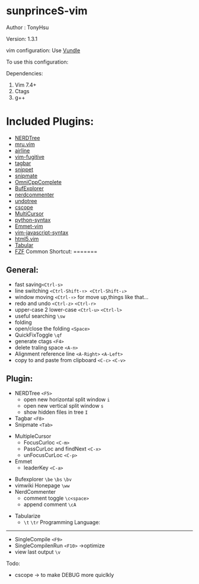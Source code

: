 sunprinceS-vim
========
Author : TonyHsu

Version: 1.3.1

vim configuration:
Use [Vundle](https://github.com/gmarik/Vundle.vim)

To use this configuration:

Dependencies:

1. Vim 7.4+
2. Ctags
3. g++

Included Plugins:
======
* [NERDTree](https://github.com/scrooloose/nerdtree)
* [mru.vim](https://github.com/vim-scripts/mru.vim)
* [airline](https://github.com/bling/vim-airline)
* [vim-fugitive](https://github.com/tpope/vim-fugitive)
* [tagbar](https://github.com/majutsushi/tagbar)
* [snippet](https://github.com/honza/vim-snippets)
* [snipmate](https://github.com/garbas/vim-snipmate)
* [OmniCppComplete](https://github.com/vim-scripts/OmniCppComplete)
* [BufExplorer](https://github.com/jlanzarotta/bufexplorer)
* [nerdcommenter](https://github.com/scrooloose/nerdcommenter)
* [undotree](https://github.com/mbbill/undotree)
* [cscope](https://github.com/vim-scripts/cscope.vim)
* [MultiCursor](https://github.com/terryma/vim-multiple-cursors)
* [python-syntax](https://github.com/hdima/python-syntax)
* [Emmet-vim](https://github.com/mattn/emmet-vim)
* [vim-javascript-syntax](https://github.com/jelera/vim-javascript-syntax)
* [html5.vim](https://github.com/othree/html5.vim)
* [Tabular](https://github.com/godlygeek/tabular)
* [FZF](https://github.com/junegunn/fzf)
Common Shortcut:
=======

General:
-----
+ fast saving`<Ctrl-s>`
+ line switching `<Ctrl-Shift-↑> <Ctrl-Shift-↓>` 
+ window moving `<Ctrl-↑>` for move up,things like that...
+ redo and undo `<Ctrl-z>` `<Ctrl-r>`
+ upper-case 2 lower-case `<Ctrl-u>` `<Ctrl-l>`
+ useful searching `\sw`
+ folding 
+ open/close the folding `<Space>`
+ QuickFixToggle `\qf`
+ generate ctags `<F4>`
+ delete traling space `<A-n>`
+ Alignment reference line `<A-Right>` `<A-Left>`
+ copy to and paste from clipboard `<C-c>`  `<C-v>`

Plugin:
------
+ NERDTree `<F5>`
	+ open new horizontal split window `i`
	+ open new vertical split window `s`
	+ show hidden files in tree `I`
+ Tagbar `<F8>`
+ Snipmate `<Tab>` 
* MultipleCursor
    + FocusCurloc `<C-m>`
    + PassCurLoc and findNext  `<C-x>`
    + unFocusCurLoc `<C-p>`
* Emmet
    + leaderKey `<C-a>`
+ Bufexplorer `\be` `\bs` `\bv`
+ vimwiki Honepage `\ww`
+ NerdCommenter
	+ comment toggle `\c<space>`
	+ append comment `\cA`
* Tabularize
	+ `\t` `\tr`
Programming Language:
-------
+ SingleCompile `<F9>`
+ SingleCompilenRun `<F10>`
	->optimize <C-F9> <C-F10>
+ view last output `\v`

Todo:
+ cscope -> to make DEBUG more quiclkly

